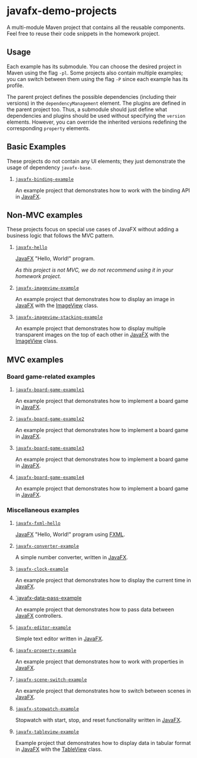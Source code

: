 # javafx-demo-projects

A multi-module Maven project that contains all the reusable components. Feel free to reuse their code snippets in the homework project.

## Usage

Each example has its submodule. You can choose the desired project in Maven using the flag `-pl`. Some projects also contain multiple examples; you can switch between them using the flag `-P` since each example has its profile.

The parent project defines the possible dependencies (including their versions) in the `dependencyManagement` element. The plugins are defined in the parent project too. Thus, a submodule should just define what dependencies and plugins should be used without specifying the `version` elements. However, you can override the inherited versions redefining the corresponding `property` elements.

## Basic Examples 

These projects do not contain any UI elements; they just demonstrate the usage of dependency `javafx-base`.

1. [`javafx-binding-example`](./javafx-binding-example/)

    An example project that demonstrates how to work with the binding API in [JavaFX](https://openjfx.io/).


## Non-MVC examples

These projects focus on special use cases of JavaFX without adding a business logic that follows the MVC pattern.

1. [`javafx-hello`](./javafx-hello)

    [JavaFX](https://openjfx.io/) "Hello, World!" program. 
    
    *As this project is not MVC, we do not recommend using it in your homework project.*

1. [`javafx-imageview-example`](./javafx-imageview-example/)

    An example project that demonstrates how to display an image in
[JavaFX](https://openjfx.io/) with the [ImageView](https://openjfx.io/javadoc/20/javafx.graphics/javafx/scene/image/ImageView.html) class.

1. [`javafx-imageview-stacking-example`](./javafx-imageview-stacking-example/)

    An example project that demonstrates how to display multiple transparent images on
the top of each other in [JavaFX](https://openjfx.io/) with the
[ImageView](https://openjfx.io/javadoc/18/javafx.graphics/javafx/scene/image/ImageView.html) class.

## MVC examples

### Board game-related examples

1. [`javafx-board-game-example1`](./javafx-board-game-example1/)

    An example project that demonstrates how to implement a board game in [JavaFX](https://openjfx.io/).

1. [`javafx-board-game-example2`](./javafx-board-game-example2/)

    An example project that demonstrates how to implement a board game in [JavaFX](https://openjfx.io/).

1. [`javafx-board-game-example3`](./javafx-board-game-example3/)

    An example project that demonstrates how to implement a board game in [JavaFX](https://openjfx.io/).

1. [`javafx-board-game-example4`](./javafx-board-game-example4/)

    An example project that demonstrates how to implement a board game in [JavaFX](https://openjfx.io/).

### Miscellaneous examples

1. [`javafx-fxml-hello`](./javafx-fxml-hello/)

    [JavaFX](https://openjfx.io/) "Hello, World!" program using [FXML](https://openjfx.io/javadoc/20/javafx.fxml/javafx/fxml/doc-files/introduction_to_fxml.html).


1. [`javafx-converter-example`](./javafx-converter-example/)

    A simple number converter, written in [JavaFX](https://openjfx.io/).

1. [`javafx-clock-example`](./javafx-clock-example/)

    An example project that demonstrates how to display the current time in [JavaFX](https://openjfx.io/).

1. [`javafx-data-pass-example](./javafx-data-pass-example/)

    An example project that demonstrates how to pass data between [JavaFX](https://openjfx.io/) controllers.

1. [`javafx-editor-example`](./javafx-editor-example/)

    Simple text editor written in [JavaFX](https://openjfx.io/).

1. [`javafx-property-example`](./javafx-property-example/)

    An example project that demonstrates how to work with properties in [JavaFX](https://openjfx.io/).

1. [`javafx-scene-switch-example`](./javafx-scene-switch-example/)

    An example project that demonstrates how to switch between scenes in [JavaFX](https://openjfx.io/).

1. [`javafx-stopwatch-example`](./javafx-stopwatch-example/)

    Stopwatch with start, stop, and reset functionality written in [JavaFX](https://openjfx.io/).

1. [`javafx-tableview-example`](./javafx-tableview-example/)

    Example project that demonstrates how to display data in tabular format in
[JavaFX](https://openjfx.io/) with the [TableView](https://openjfx.io/javadoc/20/javafx.controls/javafx/scene/control/TableView.html) class.
